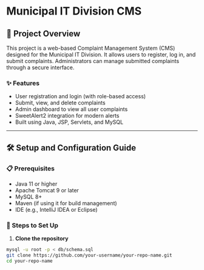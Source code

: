# Municipal IT Division CMS

## 📌 Project Overview

This project is a web-based Complaint Management System (CMS) designed for the Municipal IT Division. It allows users to register, log in, and submit complaints. Administrators can manage submitted complaints through a secure interface.

### ✨ Features
- User registration and login (with role-based access)
- Submit, view, and delete complaints
- Admin dashboard to view all user complaints
- SweetAlert2 integration for modern alerts
- Built using Java, JSP, Servlets, and MySQL

---

## 🛠️ Setup and Configuration Guide

### 📋 Prerequisites

- Java 11 or higher
- Apache Tomcat 9 or later
- MySQL 8+
- Maven (if using it for build management)
- IDE (e.g., IntelliJ IDEA or Eclipse)

### 🔧 Steps to Set Up

1. **Clone the repository**

```bash
mysql -u root -p < db/schema.sql
git clone https://github.com/your-username/your-repo-name.git
cd your-repo-name

